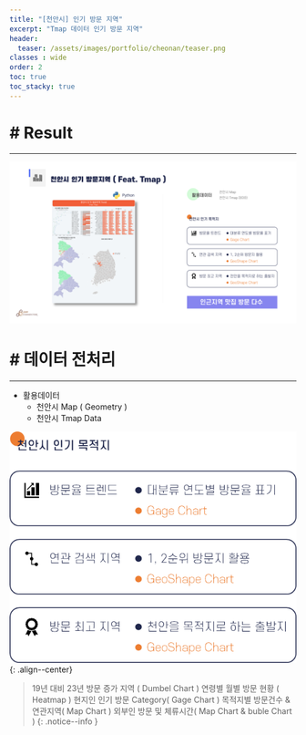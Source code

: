 ```yaml
---
title: "[천안시] 인기 방문 지역"
excerpt: "Tmap 데이터 인기 방문 지역"
header:
  teaser: /assets/images/portfolio/cheonan/teaser.png
classes : wide
order: 2
toc: true
toc_stacky: true
---
```


# # Result
---

![result](/assets/images/portfolio/cheonan/result.png)  

# # 데이터 전처리
---
* 활용데이터   
    * 천안시 Map ( Geometry )
    * 천안시 Tmap Data

![merge](/assets/images/portfolio/cheonan/explain.png){: .align--center}

> 19년 대비 23년 방문 증가 지역 ( Dumbel Chart )
> 연령별 월별 방문 현황 ( Heatmap )
> 현지인 인기 방문 Category( Gage Chart )
> 목적지별 방문건수 & 연관지역( Map Chart )
> 외부인 방문 및 체류시간( Map Chart & buble Chart )
{: .notice--info }